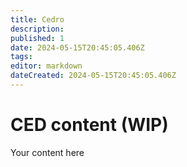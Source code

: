 ```yaml
---
title: Cedro
description: 
published: 1
date: 2024-05-15T20:45:05.406Z
tags: 
editor: markdown
dateCreated: 2024-05-15T20:45:05.406Z
---
```


# CED content (WIP)
Your content here